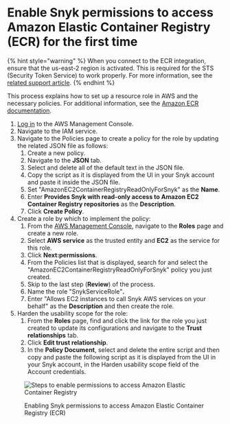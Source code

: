 # Enable Snyk permissions to access Amazon Elastic Container Registry (ECR) for the first time

{% hint style="warning" %}
When you connect to the ECR integration, ensure that the us-east-2 region is activated. This is required for the STS (Security Token Service) to work properly. For more information, see the [related support article](https://support.snyk.io/s/article/Connecting-to-ECR-Integration-gives-error-Could-not-connect-to-ECR-Please-ensure-your-credentials-are-correctly-configured).
{% endhint %}

This process explains how to set up a resource role in AWS and the necessary policies. For additional information, see the [Amazon ECR documentation](https://docs.aws.amazon.com/AmazonECR/latest/userguide/ecr_managed_policies.html).

1. [Log in](https://console.aws.amazon.com/iam/home?#/policies) to the AWS Management Console.
2. Navigate to the IAM service.
3. Navigate to the Policies page to create a policy for the role by updating the related JSON file as follows:
   1. Create a new policy.
   2. Navigate to the **JSON** tab.
   3. Select and delete all of the default text in the JSON file.
   4. Copy the script as it is displayed from the UI in your Snyk account and paste it inside the JSON file.
   5. Set "AmazonEC2ContainerRegistryReadOnlyForSnyk" as the **Name**.
   6. Enter **Provides Snyk with read-only access to Amazon EC2 Container Registry repositories** as the **Description**.
   7. Click **Create Policy**.
4. Create a role by which to implement the policy:
   1. From the [AWS Management Console](https://aws.amazon.com/console/), navigate to the **Roles** page and create a new role.
   2. Select **AWS service** as the trusted entity and **EC2** as the service for this role.
   3. Click **Next:permissions**.
   4. From the Policies list that is displayed, search for and select the "AmazonEC2ContainerRegistryReadOnlyForSnyk" policy you just created.
   5. Skip to the last step (**Review**) of the process.
   6. Name the role "SnykServiceRole"**.**
   7. Enter "Allows EC2 instances to call Snyk AWS services on your behalf" as the **Description** and then create the role.
5. Harden the usability scope for the role:
   1. From the **Roles** page, find and click the link for the role you just created to update its configurations and navigate to the **Trust relationships** tab.
   2. Click **Edit trust relationship**.
   3. In the **Policy Document**, select and delete the entire script and then copy and paste the following script as it is displayed from the UI in your Snyk account, in the Harden usability scope field of the Account credentials.

<figure><img src="../../../../.gitbook/assets/uuid-4b683f44-0a5e-0d13-f369-f7edecf98ce9-en.gif" alt="Steps to enable permissions to access Amazon Elastic Container Registry"><figcaption><p>Enabling Snyk permissions to access Amazon Elastic Container Registry (ECR)</p></figcaption></figure>
